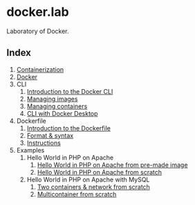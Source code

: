 # docker.lab

Laboratory of Docker.

## Index

1. [Containerization](doc/containerization.md)
2. [Docker](doc/docker.md)
3. CLI
    1. [Introduction to the Docker CLI](doc/cli_intro.md)
    2. [Managing images](doc/cli_images.md)
    3. [Managing containers](doc/cli_containers.md)
    4. [CLI with Docker Desktop](doc/cli_and_docker_desktop.md)
4. Dockerfile
    1. [Introduction to the Dockerfile](doc/dockerfile_intro.md)
    2. [Format & syntax](doc/dockerfile_format_and_syntax.md)
    3. [Instructions](doc/dockerfile_instructions.md)
5. Examples
    1. Hello World in PHP on Apache
        1. [Hello World in PHP on Apache from pre-made image](example/hello-php-apache/from-premade-image/README.md)
        2. [Hello World in PHP on Apache from scratch](example/hello-php-apache/from-scratch/README.md)
    2. Hello World in PHP on Apache with MySQL
        1. [Two containers & network from scratch](example/hello-php-apache-mysql/from-scratch/network/README.md)
        2. [Multicontainer from scratch](example/hello-php-apache-mysql/from-scratch/compose/README.md)
